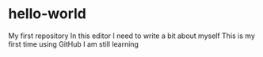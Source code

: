 # hello-world
My first repository
In this editor I need to write a bit about myself
This is my first time using GitHub
I am still learning
